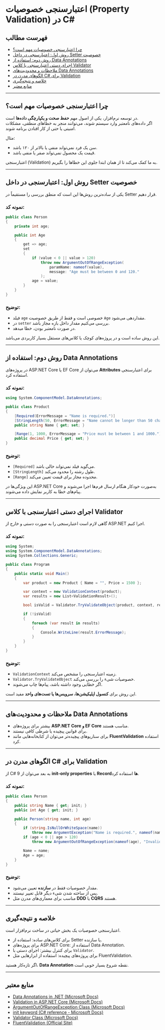 ﻿# اعتبارسنجی خصوصیات (Property Validation) در C#

## فهرست مطالب
- [چرا اعتبارسنجی خصوصیات مهم است؟](#چرا-اعتبارسنجی-خصوصیات-مهم-است)  
- [روش اول: اعتبارسنجی در داخل Setter خصوصیت](#روش-اول-اعتبارسنجی-در-داخل-setter-خصوصیت)  
- [روش دوم: استفاده از Data Annotations](#روش-دوم-استفاده-از-data-annotations)  
- [اجرای دستی اعتبارسنجی با کلاس Validator](#اجرای-دستی-اعتبارسنجی-با-کلاس-validator)  
- [ملاحظات و محدودیت‌های Data Annotations](#ملاحظات-و-محدودیتهای-data-annotations)  
- [الگوهای مدرن در C# برای Validation](#الگوهای-مدرن-در-c-برای-validation)  
- [خلاصه و نتیجه‌گیری](#خلاصه-و-نتیجهگیری)  
- [منابع معتبر](#منابع-معتبر)  

---
## چرا اعتبارسنجی خصوصیات مهم است؟
در توسعه نرم‌افزار، یکی از اصول مهم **حفظ صحت و یکپارچگی داده‌ها** است.  
اگر داده‌های نامعتبر وارد سیستم شوند، می‌توانند منجر به خطاهای منطقی، مشکلات امنیتی یا حتی از کار افتادن برنامه شوند.  

مثال:  
- سن یک فرد نمی‌تواند منفی یا بالاتر از ۱۲۰ باشد.  
- قیمت یک محصول نمی‌تواند صفر یا منفی باشد.  

اعتبارسنجی (Validation) به ما کمک می‌کند تا از همان ابتدا جلوی این خطاها را بگیریم.

---

## روش اول: اعتبارسنجی در داخل Setter خصوصیت
یکی از ساده‌ترین روش‌ها این است که منطق بررسی را مستقیماً در Setter قرار دهیم.

### نمونه کد:
```csharp
public class Person
{
    private int age;

    public int Age
    {
        get => age;
        set
        {
            if (value < 0 || value > 120)
                throw new ArgumentOutOfRangeException(
                    paramName: nameof(value),
                    message: "Age must be between 0 and 120."
                );
            age = value;
        }
    }
}
```

### توضیح:
- فیلد `age` خصوصی است و فقط از طریق خصوصیت `Age` مقداردهی می‌شود.  
- در `setter` بررسی می‌کنیم مقدار داخل بازه مجاز باشد.  
- در صورت نامعتبر بودن،  خطا میدهد.  

این روش ساده است و در پروژه‌های کوچک یا کلاس‌های مستقل بسیار کاربردی می‌باشد.

---
## روش دوم: استفاده از Data Annotations
در پروژه‌های ASP.NET Core یا EF Core می‌توان از **Attributes** برای اعتبارسنجی استفاده کرد.

### نمونه کد:
```csharp
using System.ComponentModel.DataAnnotations;

public class Product
{
    [Required(ErrorMessage = "Name is required.")]
    [StringLength(50, ErrorMessage = "Name cannot be longer than 50 characters.")]
    public string Name { get; set; }

    [Range(1, 1000, ErrorMessage = "Price must be between 1 and 1000.")]
    public decimal Price { get; set; }
}
```

### توضیح:
- `[Required]` می‌گوید فیلد نمی‌تواند خالی باشد.  
- `[StringLength]` طول رشته را محدود می‌کند.  
- `[Range]` محدوده مجاز برای قیمت تعیین می‌کند.  

این ویژگی‌ها در ASP.NET Core به‌صورت خودکار هنگام ارسال فرم‌ها اجرا می‌شوند و پیام‌های خطا به کاربر نمایش داده می‌شوند.

---

## اجرای دستی اعتبارسنجی با کلاس Validator
گاهی لازم است اعتبارسنجی را به صورت دستی و خارج از ASP.NET اجرا کنیم.  

### نمونه کد:
```csharp
using System;
using System.ComponentModel.DataAnnotations;
using System.Collections.Generic;

public class Program
{
    public static void Main()
    {
        var product = new Product { Name = "", Price = 1500 };

        var context = new ValidationContext(product);
        var results = new List<ValidationResult>();

        bool isValid = Validator.TryValidateObject(product, context, results, true);

        if (!isValid)
        {
            foreach (var result in results)
            {
                Console.WriteLine(result.ErrorMessage);
            }
        }
    }
}
```

### توضیح:
- `ValidationContext` زمینه اعتبارسنجی را مشخص می‌کند.  
- `Validator.TryValidateObject` خصوصیات شیء را بررسی می‌کند.  
- اگر خطایی وجود داشته باشد، پیام‌ها چاپ می‌شوند.  

این روش برای **کنسول اپلیکیشن‌ها، سرویس‌ها یا تست‌های واحد** مفید است.

---

## ملاحظات و محدودیت‌های Data Annotations
- بیشتر برای پروژه‌های **ASP.NET Core و EF Core** مناسب هستند.  
- برای قوانین پیچیده یا شرطی کافی نیستند.  
- برای سناریوهای پیچیده‌تر می‌توان از کتابخانه‌هایی مانند **FluentValidation** استفاده کرد.  

---

## الگوهای مدرن در C# برای Validation
از C# 9 به بعد می‌توان از **init-only properties** یا **Recordها** استفاده کرد.  

### نمونه کد:
```csharp
public class Person
{
    public string Name { get; init; }
    public int Age { get; init; }

    public Person(string name, int age)
    {
        if (string.IsNullOrWhiteSpace(name))
            throw new ArgumentException("Name is required.", nameof(name));
        if (age < 0 || age > 120)
            throw new ArgumentOutOfRangeException(nameof(age), "Invalid age.");

        Name = name;
        Age = age;
    }
}
```

### توضیح:
- مقدار خصوصیات فقط در **سازنده** تعیین می‌شود.  
- پس از ساخته شدن شیء دیگر قابل تغییر نیستند.  
- مناسب برای معماری‌های مدرن مثل **DDD** یا **CQRS** هستند.  

---
## خلاصه و نتیجه‌گیری
اعتبارسنجی خصوصیات یک بخش حیاتی در ساخت نرم‌افزار است.  
- برای کلاس‌های ساده: استفاده از Setter یا سازنده.  
- برای پروژه‌های ASP.NET Core: استفاده از Data Annotation.  
- برای کنترل بیشتر: اجرای دستی با `Validator`.  
- برای پروژه‌های پیچیده: استفاده از ابزارهایی مثل FluentValidation.  

اگر تازه‌کار هستید، **Data Annotation** نقطه شروع بسیار خوبی است.  

---

## منابع معتبر
- [Data Annotations in .NET (Microsoft Docs)](https://learn.microsoft.com/en-us/dotnet/api/system.componentmodel.dataannotations)  
- [Validation in ASP.NET Core (Microsoft Docs)](https://learn.microsoft.com/en-us/aspnet/core/mvc/models/validation)  
- [ArgumentOutOfRangeException Class (Microsoft Docs)](https://learn.microsoft.com/en-us/dotnet/api/system.argumentoutofrangeexception)  
- [init keyword (C# reference - Microsoft Docs)](https://learn.microsoft.com/en-us/dotnet/csharp/language-reference/keywords/init)  
- [Validator Class (Microsoft Docs)](https://learn.microsoft.com/en-us/dotnet/api/system.componentmodel.dataannotations.validator)  
- [FluentValidation (Official Site)](https://docs.fluentvalidation.net/en/latest/)  

